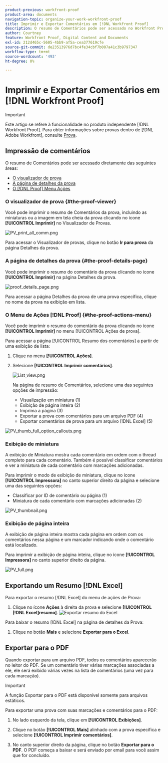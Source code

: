 ```yaml
---
product-previous: workfront-proof
product-area: documents
navigation-topic: organize-your-work-workfront-proof
title: Imprimir e Exportar Comentários em [!DNL Workfront Proof]
description: O resumo de Comentários pode ser acessado no Workfront Proof.
author: Courtney
feature: Workfront Proof, Digital Content and Documents
exl-id: 212d465c-5605-4bb9-af5a-cea377619cfe
source-git-commit: de23513976d7bc4fe34cbf7b007a41c3b9797347
workflow-type: tm+mt
source-wordcount: '493'
ht-degree: 0%

---
```


# Imprimir e Exportar Comentários em [!DNL Workfront Proof]

<!-- Audited: 4/2025 -->

>[!IMPORTANT]
>
>Este artigo se refere à funcionalidade no produto independente [!DNL Workfront Proof]. Para obter informações sobre provas dentro de [!DNL Adobe Workfront], consulte [Prova](../../../review-and-approve-work/proofing/proofing.md).

## Impressão de comentários

O resumo de Comentários pode ser acessado diretamente das seguintes áreas:

* [O visualizador de prova](#the-proof-viewer)
* [A página de detalhes da prova](#the-proof-details-page)
* [O  [!DNL Proof] Menu Ações](#the-proof-actions-menu)

### O visualizador de prova {#the-proof-viewer}

Você pode imprimir o resumo de Comentários da prova, incluindo as miniaturas ou a imagem em tela cheia da prova clicando no ícone **[!UICONTROL Imprimir]** no Visualizador de Provas.

![PV_print_all_comm.png](assets/pv-print-all-comm-350x158.png)

Para acessar o Visualizador de provas, clique no botão **Ir para prova** da página Detalhes da prova.

### A página de detalhes da prova {#the-proof-details-page}

Você pode imprimir o resumo do comentário da prova clicando no ícone **[!UICONTROL Imprimir]** na página Detalhes da prova.

![proof_details_page.png](assets/proof-details-page-350x231.png)

Para acessar a página Detalhes da prova de uma prova específica, clique no nome da prova na exibição em lista.

### O Menu de Ações [!DNL Proof] {#the-proof-actions-menu}

Você pode imprimir o resumo do comentário da prova clicando no ícone **[!UICONTROL Imprimir]** no menu [!UICONTROL Ações de prova].

Para acessar a página [!UICONTROL Resumo dos comentários] a partir de uma exibição de lista:

1. Clique no menu **[!UICONTROL Ações]**.
1. Selecione **[!UICONTROL Imprimir comentários]**.

   ![List_view.png](assets/list-view-350x155.png)

   Na página de resumo de Comentários, selecione uma das seguintes opções de impressão:

   * Visualização em miniatura (1)
   * Exibição de página inteira (2)
   * Imprima a página (3)
   * Exportar a prova com comentários para um arquivo PDF (4)
   * Exportar comentários de prova para um arquivo [!DNL Excel] (5)

![PV_thumb_full_option_callouts.png](assets/pv-thumb-full-option-callouts-350x154.png)

### Exibição de miniatura

A exibição de Miniatura mostra cada comentário em ordem com o thread completo para cada comentário. Também é possível classificar comentários e ver a miniatura de cada comentário com marcações adicionadas.

Para imprimir o modo de exibição de miniatura, clique no ícone **[!UICONTROL Impressora]** no canto superior direito da página e selecione uma das seguintes opções:

* Classificar por ID de comentário ou página (1)
* Miniatura de cada comentário com marcações adicionadas (2)

![PV_thumbnail.png](assets/pv-thumbnail-350x290.png)

### Exibição de página inteira

A exibição de página inteira mostra cada página em ordem com os comentários nessa página e um marcador indicando onde o comentário está localizado.

Para imprimir a exibição de página inteira, clique no ícone **[!UICONTROL Impressora]** no canto superior direito da página.

![PV_full.png](assets/pv-full-350x347.png)

## Exportando um Resumo [!DNL Excel]

Para exportar o resumo [!DNL Excel] do menu de ações de Prova:

1. Clique no ícone **Ações** à direita da prova e selecione **[!UICONTROL [!DNL Excel]resumo]**.
   ![Exportar resumo do Excel](assets/excel-summary-option.png)

Para baixar o resumo [!DNL Excel] na página de detalhes da Prova:

1. Clique no botão **Mais** e selecione **Exportar para o Excel**.

   <!--
   ![Export to Excel option](assets/export-to-excel-option.png) -->

## Exportar para o PDF

Quando exportar para um arquivo PDF, todos os comentários aparecerão no leitor do PDF. Se um comentário tiver várias marcações associadas a ele, ele será exibido várias vezes na lista de comentários (uma vez para cada marcação).

>[!IMPORTANT]
>
>A função Exportar para o PDF está disponível somente para arquivos estáticos.

Para exportar uma prova com suas marcações e comentários para o PDF:

1. No lado esquerdo da tela, clique em **[!UICONTROL Exibições]**.
1. Clique no botão **[!UICONTROL Mais]** alinhado com a prova específica e selecione **[!UICONTROL Imprimir comentários]**.

1. No canto superior direito da página, clique no botão **Exportar para o PDF**. O PDF começa a baixar e será enviado por email para você assim que for concluído.
